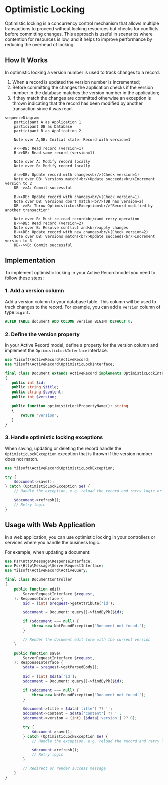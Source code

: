 # Optimistic Locking

Optimistic locking is a concurrency control mechanism that allows multiple transactions to proceed without locking 
resources but checks for conflicts before committing changes. This approach is useful in scenarios where contention
for resources is low, and it helps to improve performance by reducing the overhead of locking.

## How It Works

In optimistic locking a version number is used to track changes to a record.

1. When a record is updated the version number is incremented;
2. Before committing the changes the application checks if the version number in the database matches the version number
   in the application;
3. If they match the changes are committed otherwise an exception is thrown indicating that the record has been modified
   by another transaction since it was read.

```mermaid
sequenceDiagram
    participant A as Application 1
    participant DB as Database
    participant B as Application 2
    
    Note over A,DB: Initial state: Record with version=1
    
    A->>DB: Read record (version=1)
    B->>DB: Read same record (version=1)
    
    Note over A: Modify record locally
    Note over B: Modify record locally
    
    A->>DB: Update record with changes<br/>(Check version=1)
    Note over DB: Versions match!<br/>Update succeeds<br/>Increment version to 2
    DB-->>A: Commit successful
    
    B->>DB: Update record with changes<br/>(Check version=1)
    Note over DB: Versions don't match!<br/>(DB has version=2)
    DB-->>B: Throw OptimisticLockException<br/>"Record modified by another transaction"
    
    Note over B: Must re-read record<br/>and retry operation
    B->>DB: Read record (version=2)
    Note over B: Resolve conflict and<br/>apply changes
    B->>DB: Update record with new changes<br/>(Check version=2)
    Note over DB: Versions match!<br/>Update succeeds<br/>Increment version to 3
    DB-->>B: Commit successful
```

## Implementation

To implement optimistic locking in your Active Record model you need to follow these steps:

### 1. Add a version column

Add a version column to your database table. This column will be used to track changes to the record.
For example, you can add a `version` column of type `bigint`.

```sql
ALTER TABLE document ADD COLUMN version BIGINT DEFAULT 0;
```
### 2. Define the version property

In your Active Record model, define a property for the version column and implement the `OptimisticLockInterface`
interface.

```php
use Yiisoft\ActiveRecord\ActiveRecord;
use Yiisoft\ActiveRecord\OptimisticLockInterface;

final class Document extends ActiveRecord implements OptimisticLockInterface
{
   public int $id;
   public string $title;
   public string $content;
   public int $version;

   public function optimisticLockPropertyName(): string
   {
       return 'version';
   }
}
```

### 3. Handle optimistic locking exceptions
When saving, updating or deleting the record handle the `OptimisticLockException` exception that is thrown 
if the version number does not match.

```php
use Yiisoft\ActiveRecord\OptimisticLockException;

try {
    $document->save();
} catch (OptimisticLockException $e) {
    // Handle the exception, e.g. reload the record and retry logic or inform the user about the conflict

    $document->refresh();
    // Retry logic
}
```

## Usage with Web Application

In a web application, you can use optimistic locking in your controllers or services where you handle the business logic.

For example, when updating a document:

```php
use Psr\Http\Message\ResponseInterface;
use Psr\Http\Message\ServerRequestInterface;
use Yiisoft\ActiveRecord\ActiveQuery;

final class DocumentController
{
    public function edit(
        ServerRequestInterface $request,
    ): ResponseInterface {
        $id = (int) $request->getAttribute('id');

        $document = Document::query()->findByPk($id);

        if ($document === null) {
            throw new NotFoundException('Document not found.');
        }

        // Render the document edit form with the current version
    }

    public function save(
        ServerRequestInterface $request,
    ): ResponseInterface {
        $data = $request->getParsedBody();
        
        $id = (int) $data['id'];
        $document = Document::query()->findByPk($id);

        if ($document === null) {
            throw new NotFoundException('Document not found.');
        }
    
        $document->title = $data['title'] ?? '';
        $document->content = $data['content'] ?? '';
        $document->version = (int) ($data['version'] ?? 0);

        try {
            $document->save();
        } catch (OptimisticLockException $e) {
            // Handle the exception, e.g. reload the record and retry logic or inform the user about the conflict

            $document->refresh();
            // Retry logic
        }

        // Redirect or render success message
    }
}
```
